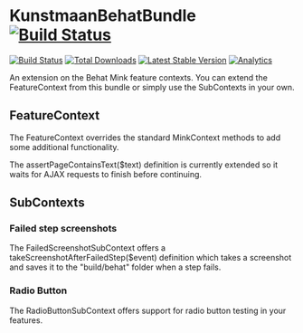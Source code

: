# KunstmaanBehatBundle [![Build Status](https://travis-ci.org/Kunstmaan/KunstmaanBehatBundle.png?branch=master)](http://travis-ci.org/Kunstmaan/KunstmaanBehatBundle)

[![Build Status](https://travis-ci.org/Kunstmaan/KunstmaanBehatBundle.png?branch=master)](http://travis-ci.org/Kunstmaan/KunstmaanBehatBundle)
[![Total Downloads](https://poser.pugx.org/kunstmaan/behat-bundle/downloads.png)](https://packagist.org/packages/kunstmaan/behat-bundle)
[![Latest Stable Version](https://poser.pugx.org/kunstmaan/behat-bundle/v/stable.png)](https://packagist.org/packages/kunstmaan/behat-bundle)
[![Analytics](https://ga-beacon.appspot.com/UA-3160735-7/Kunstmaan/KunstmaanBehatBundle)](https://github.com/igrigorik/ga-beacon)

An extension on the Behat Mink feature contexts. You can extend the FeatureContext from this bundle or simply use the SubContexts in your own.

## FeatureContext

The FeatureContext overrides the standard MinkContext methods to add some additional functionality.

The assertPageContainsText($text) definition is currently extended so it waits for AJAX requests to finish before continuing.

## SubContexts

### Failed step screenshots

The FailedScreenshotSubContext offers a takeScreenshotAfterFailedStep($event) definition which takes a screenshot and saves it to the "build/behat" folder when a step fails.

### Radio Button

The RadioButtonSubContext offers support for radio button testing in your features.
